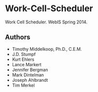# Work-Cell-Scheduler

Work Cell Scheduler.  WebIS Spring 2014.

## Authors
* Timothy Middelkoop, Ph.D., C.E.M.
* J.D. Stumpf
* Kurt Ehlers
* Lance Markert
* Jennifer Bergman
* Mark Dintelman
* Joseph Ahlbrandt
* Tim Merkel
